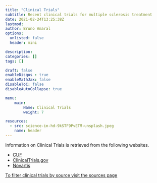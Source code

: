 ```yaml
---
title: "Clinical Trials"
subtitle: Recent clinical trials for multiple sclerosis treatment 
date: 2021-02-24T13:25:38Z
lastmod: 
author: Bruno Amaral
options:
  unlisted: false
  header: mini

description: 
categories: []
tags: []

draft: false
enableDisqus : true
enableMathJax: false
disableToC: false
disableAutoCollapse: true

menu:
    main:
        Name: Clinical Trials
        weight: 7

resources:
  - src: science-in-hd-9kSTF9PvETM-unsplash.jpeg
    name: header
---
```


Information on Clinical Trials is retrieved from the following websites.

<ul class="list-inline">
  <li class="list-inline-item btn btn-primary btn-outline-primary btn-round"><a target="_blank" href="https://www.cuf.pt/cuf-academic-center/ensaios-clinicos?combine=&unidade=&estado=All&patologia=2346&especialidade=">CUF <i class="text-muted text-primary fas fa-external-link-square-alt"></i></a></li>
  <li class="list-inline-item btn btn-primary btn-outline-primary btn-round"><a target="_blank" href="https://clinicaltrials.gov/ct2/results/rss.xml?rcv_d=14&lup_d=&sel_rss=new14&cond=Multiple+Sclerosis&count=10000">ClinicalTrials.gov <i class="text-muted text-primary fas fa-external-link-square-alt"></i></a></li>
  <li class="list-inline-item btn btn-primary btn-outline-primary btn-round"><a target="_blank" href="https://www.novartis.com/clinicaltrials/recruiting-trials?title=multiple%20sclerosis">Novartis <i class="text-muted text-primary fas fa-external-link-square-alt"></i></a></li>
</ul>

<a class="btn btn-outline-info btn-round btn-lg font-weight-bold mx-auto" href="/trials/source/">To filter clinical trials by source visit the sources page <i class="text-muted text-info fas fa-arrow-right" style="transform .4s, box-shadow .4s"></i></a>